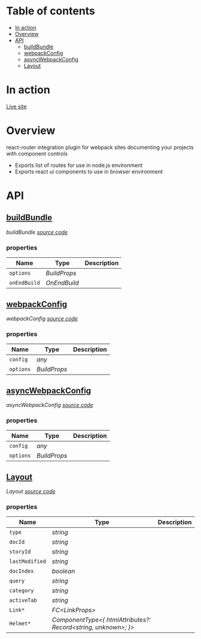 # Table of contents

-   [In action](#in-action)
-   [Overview](#overview)
-   [API](#api)
    -   [<ins>buildBundle</ins>](#insbuildbundleins)
    -   [<ins>webpackConfig</ins>](#inswebpackconfigins)
    -   [<ins>asyncWebpackConfig</ins>](#insasyncwebpackconfigins)
    -   [<ins>Layout</ins>](#inslayoutins)

# In action

[Live site](https://component-controls.com)

# Overview

react-router integration plugin for webpack sites documenting your projects with component controls

-   Exports list of routes for use in node.js environment
-   Exports react ui components to use in browser environment

# API

<react-docgen-typescript path="./src" />

<!-- START-REACT-DOCGEN-TYPESCRIPT -->

## <ins>buildBundle</ins>

_buildBundle [source code](https://github.com/ccontrols/component-controls/tree/master/integrations/base-integration/src/webpack-build.ts)_

### properties

| Name         | Type         | Description |
| ------------ | ------------ | ----------- |
| `options`    | _BuildProps_ |             |
| `onEndBuild` | _OnEndBuild_ |             |

## <ins>webpackConfig</ins>

_webpackConfig [source code](https://github.com/ccontrols/component-controls/tree/master/integrations/base-integration/src/webpack-build.ts)_

### properties

| Name      | Type         | Description |
| --------- | ------------ | ----------- |
| `config`  | _any_        |             |
| `options` | _BuildProps_ |             |

## <ins>asyncWebpackConfig</ins>

_asyncWebpackConfig [source code](https://github.com/ccontrols/component-controls/tree/master/integrations/base-integration/src/webpack-build.ts)_

### properties

| Name      | Type         | Description |
| --------- | ------------ | ----------- |
| `config`  | _any_        |             |
| `options` | _BuildProps_ |             |

## <ins>Layout</ins>

_Layout [source code](https://github.com/ccontrols/component-controls/tree/master/integrations/base-integration/src/components/Layout.tsx)_

### properties

| Name           | Type                                                                 | Description |
| -------------- | -------------------------------------------------------------------- | ----------- |
| `type`         | _string_                                                             |             |
| `docId`        | _string_                                                             |             |
| `storyId`      | _string_                                                             |             |
| `lastModified` | _string_                                                             |             |
| `docIndex`     | _boolean_                                                            |             |
| `query`        | _string_                                                             |             |
| `category`     | _string_                                                             |             |
| `activeTab`    | _string_                                                             |             |
| `Link*`        | _FC&lt;LinkProps>_                                                   |             |
| `Helmet*`      | _ComponentType&lt;{ htmlAttributes?: Record&lt;string, unknown>; }>_ |             |

<!-- END-REACT-DOCGEN-TYPESCRIPT -->
